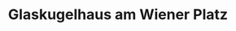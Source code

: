 ---
title: "Glaskugelhaus am Wiener Platz"
url: /dresden/glaskugelhaus-am-wiener-platz/
shop: Einkaufszentrum
---
